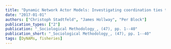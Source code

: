 ```yaml
---
title: "Dynamic Network Actor Models: Investigating coordination ties through time"
date: "2017-01-01"
authors: ["Christoph Stadtfeld", "James Hollway", "Per Block"]
publication_types: ["2"]
publication: "_Sociological Methodology_, (47), pp. 1--40"
publication_short: "_Sociological Methodology_, (47), pp. 1--40"
tags: [DyNAMs, fisheries]
---
```

